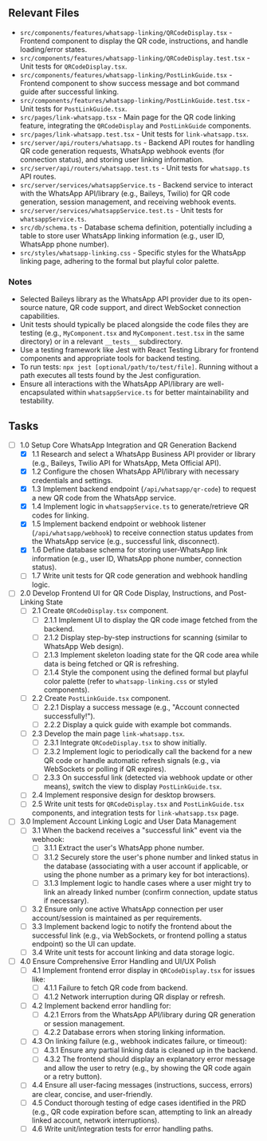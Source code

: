 ## Relevant Files

- `src/components/features/whatsapp-linking/QRCodeDisplay.tsx` - Frontend component to display the QR code, instructions, and handle loading/error states.
- `src/components/features/whatsapp-linking/QRCodeDisplay.test.tsx` - Unit tests for `QRCodeDisplay.tsx`.
- `src/components/features/whatsapp-linking/PostLinkGuide.tsx` - Frontend component to show success message and bot command guide after successful linking.
- `src/components/features/whatsapp-linking/PostLinkGuide.test.tsx` - Unit tests for `PostLinkGuide.tsx`.
- `src/pages/link-whatsapp.tsx` - Main page for the QR code linking feature, integrating the `QRCodeDisplay` and `PostLinkGuide` components.
- `src/pages/link-whatsapp.test.tsx` - Unit tests for `link-whatsapp.tsx`.
- `src/server/api/routers/whatsapp.ts` - Backend API routes for handling QR code generation requests, WhatsApp webhook events (for connection status), and storing user linking information.
- `src/server/api/routers/whatsapp.test.ts` - Unit tests for `whatsapp.ts` API routes.
- `src/server/services/whatsappService.ts` - Backend service to interact with the WhatsApp API/library (e.g., Baileys, Twilio) for QR code generation, session management, and receiving webhook events.
- `src/server/services/whatsappService.test.ts` - Unit tests for `whatsappService.ts`.
- `src/db/schema.ts` - Database schema definition, potentially including a table to store user WhatsApp linking information (e.g., user ID, WhatsApp phone number).
- `src/styles/whatsapp-linking.css` - Specific styles for the WhatsApp linking page, adhering to the formal but playful color palette.

### Notes

- Selected Baileys library as the WhatsApp API provider due to its open-source nature, QR code support, and direct WebSocket connection capabilities.
- Unit tests should typically be placed alongside the code files they are testing (e.g., `MyComponent.tsx` and `MyComponent.test.tsx` in the same directory) or in a relevant `__tests__` subdirectory.
- Use a testing framework like Jest with React Testing Library for frontend components and appropriate tools for backend testing.
- To run tests: `npx jest [optional/path/to/test/file]`. Running without a path executes all tests found by the Jest configuration.
- Ensure all interactions with the WhatsApp API/library are well-encapsulated within `whatsappService.ts` for better maintainability and testability.

## Tasks

- [ ] 1.0 Setup Core WhatsApp Integration and QR Generation Backend
  - [x] 1.1 Research and select a WhatsApp Business API provider or library (e.g., Baileys, Twilio API for WhatsApp, Meta Official API).
  - [x] 1.2 Configure the chosen WhatsApp API/library with necessary credentials and settings.
  - [x] 1.3 Implement backend endpoint (`/api/whatsapp/qr-code`) to request a new QR code from the WhatsApp service.
  - [x] 1.4 Implement logic in `whatsappService.ts` to generate/retrieve QR codes for linking.
  - [x] 1.5 Implement backend endpoint or webhook listener (`/api/whatsapp/webhook`) to receive connection status updates from the WhatsApp service (e.g., successful link, disconnect).
  - [x] 1.6 Define database schema for storing user-WhatsApp link information (e.g., user ID, WhatsApp phone number, connection status).
  - [ ] 1.7 Write unit tests for QR code generation and webhook handling logic.

- [ ] 2.0 Develop Frontend UI for QR Code Display, Instructions, and Post-Linking State
  - [ ] 2.1 Create `QRCodeDisplay.tsx` component.
    - [ ] 2.1.1 Implement UI to display the QR code image fetched from the backend.
    - [ ] 2.1.2 Display step-by-step instructions for scanning (similar to WhatsApp Web design).
    - [ ] 2.1.3 Implement skeleton loading state for the QR code area while data is being fetched or QR is refreshing.
    - [ ] 2.1.4 Style the component using the defined formal but playful color palette (refer to `whatsapp-linking.css` or styled components).
  - [ ] 2.2 Create `PostLinkGuide.tsx` component.
    - [ ] 2.2.1 Display a success message (e.g., "Account connected successfully!").
    - [ ] 2.2.2 Display a quick guide with example bot commands.
  - [ ] 2.3 Develop the main page `link-whatsapp.tsx`.
    - [ ] 2.3.1 Integrate `QRCodeDisplay.tsx` to show initially.
    - [ ] 2.3.2 Implement logic to periodically call the backend for a new QR code or handle automatic refresh signals (e.g., via WebSockets or polling if QR expires).
    - [ ] 2.3.3 On successful link (detected via webhook update or other means), switch the view to display `PostLinkGuide.tsx`.
  - [ ] 2.4 Implement responsive design for desktop browsers.
  - [ ] 2.5 Write unit tests for `QRCodeDisplay.tsx` and `PostLinkGuide.tsx` components, and integration tests for `link-whatsapp.tsx` page.

- [ ] 3.0 Implement Account Linking Logic and User Data Management
  - [ ] 3.1 When the backend receives a "successful link" event via the webhook:
    - [ ] 3.1.1 Extract the user's WhatsApp phone number.
    - [ ] 3.1.2 Securely store the user's phone number and linked status in the database (associating with a user account if applicable, or using the phone number as a primary key for bot interactions).
    - [ ] 3.1.3 Implement logic to handle cases where a user might try to link an already linked number (confirm connection, update status if necessary).
  - [ ] 3.2 Ensure only one active WhatsApp connection per user account/session is maintained as per requirements.
  - [ ] 3.3 Implement backend logic to notify the frontend about the successful link (e.g., via WebSockets, or frontend polling a status endpoint) so the UI can update.
  - [ ] 3.4 Write unit tests for account linking and data storage logic.

- [ ] 4.0 Ensure Comprehensive Error Handling and UI/UX Polish
  - [ ] 4.1 Implement frontend error display in `QRCodeDisplay.tsx` for issues like:
    - [ ] 4.1.1 Failure to fetch QR code from backend.
    - [ ] 4.1.2 Network interruption during QR display or refresh.
  - [ ] 4.2 Implement backend error handling for:
    - [ ] 4.2.1 Errors from the WhatsApp API/library during QR generation or session management.
    - [ ] 4.2.2 Database errors when storing linking information.
  - [ ] 4.3 On linking failure (e.g., webhook indicates failure, or timeout):
    - [ ] 4.3.1 Ensure any partial linking data is cleaned up in the backend.
    - [ ] 4.3.2 The frontend should display an explanatory error message and allow the user to retry (e.g., by showing the QR code again or a retry button).
  - [ ] 4.4 Ensure all user-facing messages (instructions, success, errors) are clear, concise, and user-friendly.
  - [ ] 4.5 Conduct thorough testing of edge cases identified in the PRD (e.g., QR code expiration before scan, attempting to link an already linked account, network interruptions).
  - [ ] 4.6 Write unit/integration tests for error handling paths. 